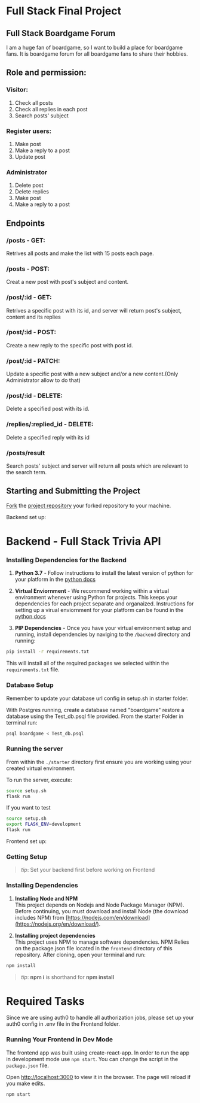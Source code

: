 # Full Stack Final Project


## Full Stack Boardgame Forum
I am a huge fan of boardgame, so I want to build a place for boardgame fans.
It is boardgame forum for all boardgame fans to share their hobbies.

## Role and permission:
### Visitor:
1. Check all posts 
2. Check all replies in each post
3. Search posts' subject

### Register users:
1. Make post
2. Make a reply to a post
3. Update post

### Administrator
1. Delete post
2. Delete replies
3. Make post
4. Make a reply to a post

## Endpoints

### /posts - GET:
Retrives all posts and make the list with 15 posts each page.

### /posts - POST:
Creat a new post with post's subject and content.

### /post/:id - GET:
Retrives a specific post with its id, and server will return post's subject, content and its replies

### /post/:id - POST:
Create a new reply to the specific post with post id.

### /post/:id - PATCH:
Update a specific post with a new subject and/or a new content.(Only Administrator allow to do that)

### /post/:id - DELETE:
Delete a specified post with its id.

### /replies/:replied_id - DELETE:
Delete a specified reply with its id

### /posts/result
Search posts' subject and server will return all posts which are relevant to the search term.


## Starting and Submitting the Project

[Fork](https://help.github.com/en/articles/fork-a-repo) the [project repository](https://github.com/youzai62/boardgame_forum_sample) your forked repository to your machine.

Backend set up:
# Backend - Full Stack Trivia API 

### Installing Dependencies for the Backend

1. **Python 3.7** - Follow instructions to install the latest version of python for your platform in the [python docs](https://docs.python.org/3/using/unix.html#getting-and-installing-the-latest-version-of-python)


2. **Virtual Enviornment** - We recommend working within a virtual environment whenever using Python for projects. This keeps your dependencies for each project separate and organaized. Instructions for setting up a virual enviornment for your platform can be found in the [python docs](https://packaging.python.org/guides/installing-using-pip-and-virtual-environments/)


3. **PIP Dependencies** - Once you have your virtual environment setup and running, install dependencies by naviging to the `/backend` directory and running:
```bash
pip install -r requirements.txt
```
This will install all of the required packages we selected within the `requirements.txt` file.

### Database Setup
Remember to update your database url config in setup.sh in starter folder.

With Postgres running, create a database named "boardgame" restore a database using the Test_db.psql file provided. From the starter Folder in terminal run:
```bash
psql boardgame < Test_db.psql
```

### Running the server

From within the `./starter` directory first ensure you are working using your created virtual environment.

To run the server, execute:

```bash
source setup.sh
flask run
```
If you want to test
```bash
source setup.sh
export FLASK_ENV=development
flask run
```

Frontend set up:
### Getting Setup

> _tip_: Set your backend first before working on Frontend

### Installing Dependencies

1. **Installing Node and NPM**<br>
This project depends on Nodejs and Node Package Manager (NPM). Before continuing, you must download and install Node (the download includes NPM) from [https://nodejs.com/en/download](https://nodejs.org/en/download/).

2. **Installing project dependencies**<br>
This project uses NPM to manage software dependencies. NPM Relies on the package.json file located in the `frontend` directory of this repository. After cloning, open your terminal and run:
```bash
npm install
```
>_tip_: **npm i** is shorthand for **npm install**

# Required Tasks
Since we are using auth0 to handle all authorization jobs, please set up your auth0 config in .env file in the Frontend folder.


### Running Your Frontend in Dev Mode

The frontend app was built using create-react-app. In order to run the app in development mode use ```npm start```. You can change the script in the ```package.json``` file. 

Open [http://localhost:3000](http://localhost:3000) to view it in the browser. The page will reload if you make edits.<br>

```bash
npm start
```